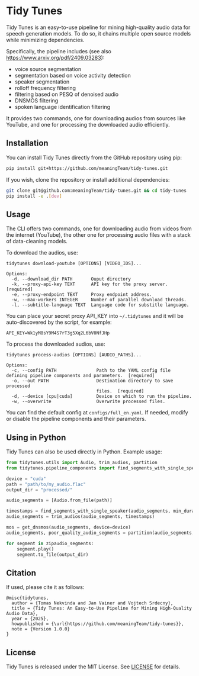 # Tidy Tunes

Tidy Tunes is an easy-to-use pipeline for mining high-quality audio data for speech generation models. To do so, it chains multiple open source models while minimizing dependencies.

Specifically, the pipeline includes (see also https://www.arxiv.org/pdf/2409.03283):
- voice source segmentation
- segmentation based on voice activity detection
- speaker segmentation 
- rolloff frequency filtering
- filtering based on PESQ of denoised audio 
- DNSMOS filtering
- spoken language identification filtering

It provides two commands, one for downloading audios from sources like YouTube, and one for processing the downloaded audio efficiently.

## Installation

You can install Tidy Tunes directly from the GitHub repository using pip:

```sh
pip install git+https://github.com/meaningTeam/tidy-tunes.git
```
If you wish, clone the repository or install additional dependencies:
```sh
git clone git@github.com:meaningTeam/tidy-tunes.git && cd tidy-tunes
pip install -e .[dev]
```

## Usage

The CLI offers two commands, one for downloading audio from videos from the internet (YouTube), the other one for processing audio files with a stack of data-cleaning models.

To download the audios, use:
```
tidytunes download-youtube [OPTIONS] [VIDEO_IDS]...

Options:
  -d, --download_dir PATH       Ouput directory
  -k, --proxy-api-key TEXT      API key for the proxy server.  [required]
  -e, --proxy-endpoint TEXT     Proxy endpoint address.
  -w, --max-workers INTEGER     Number of parallel download threads.
  -l, --subtitle-language TEXT  Language code for substitle language.
```
You can place your secret proxy API_KEY into `~/.tidytunes` and it will be auto-discovered by the script, for example:
```
API_KEY=Wk1yM8sY9M4S7rT3g5Xq2L6bV0NfJHp
```

To process the downloaded audios, use:
```
tidytunes process-audios [OPTIONS] [AUDIO_PATHS]...

Options:
  -c, --config PATH               Path to the YAML config file defining pipeline components and parameters.  [required]
  -o, --out PATH                  Destination directory to save processed
                                  files.  [required]
  -d, --device [cpu|cuda]         Device on which to run the pipeline.
  -w, --overwrite                 Overwrite processed files.
```
You can find the default config at `configs/full_en.yaml`. If needed, modify or disable the pipeline components and their parameters.

## Using in Python

Tidy Tunes can also be used directly in Python. Example usage:

```python
from tidytunes.utils import Audio, trim_audios, partition
from tidytunes.pipeline_components import find_segments_with_single_speaker, get_dnsmos

device = "cuda"
path = "path/to/my_audio.flac"
output_dir = "processed/"

audio_segments = [Audio.from_file(path)]

timestamps = find_segments_with_single_speaker(audio_segments, min_duration=3.2, device=device)
audio_segments = trim_audios(audio_segments, timestamps)

mos = get_dnsmos(audio_segments, device=device)
audio_segments, poor_quality_audio_segments = partition(audio_segments, by=mos > 3.3)

for segment in zipaudio_segments:
    segment.play()
    segment.to_file(output_dir)
``````


## Citation

If used, please cite it as follows:

```
@misc{tidytunes,
  author = {Tomas Nekvinda and Jan Vainer and Vojtech Srdecny},
  title = {Tidy Tunes: An Easy-to-Use Pipeline for Mining High-Quality Audio Data},
  year = {2025},
  howpublished = {\url{https://github.com/meaningTeam/tidy-tunes}},
  note = {Version 1.0.0}
}
```

## License

Tidy Tunes is released under the MIT License. See [LICENSE](LICENSE) for details.
